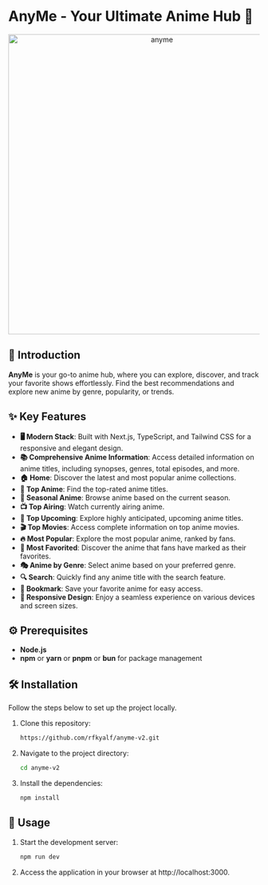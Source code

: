 # AnyMe - Your Ultimate Anime Hub 🌸

<div align="center" width="100%">
   <img width="600" alt="anyme" src="https://i.imgur.com/B0WfZ4H.png">
</div>

## 🌟 Introduction

**AnyMe** is your go-to anime hub, where you can explore, discover, and track your favorite shows effortlessly. Find the best recommendations and explore new anime by genre, popularity, or trends.

## ✨ Key Features

- **🖥️ Modern Stack**: Built with Next.js, TypeScript, and Tailwind CSS for a responsive and elegant design.
- **📚 Comprehensive Anime Information**: Access detailed information on anime titles, including synopses, genres, total episodes, and more.
- **🏠 Home**: Discover the latest and most popular anime collections.
- **🌟 Top Anime**: Find the top-rated anime titles.
- **🍂 Seasonal Anime**: Browse anime based on the current season.
- **📺 Top Airing**: Watch currently airing anime.
- **📅 Top Upcoming**: Explore highly anticipated, upcoming anime titles.
- **🎬 Top Movies**: Access complete information on top anime movies.
- **🔥 Most Popular**: Explore the most popular anime, ranked by fans.
- **💖 Most Favorited**: Discover the anime that fans have marked as their favorites.
- **🎭 Anime by Genre**: Select anime based on your preferred genre.
- **🔍 Search**: Quickly find any anime title with the search feature.
- **🔖 Bookmark**: Save your favorite anime for easy access.
- **📱 Responsive Design**: Enjoy a seamless experience on various devices and screen sizes.

## ⚙️ Prerequisites
- **Node.js**
- **npm** or **yarn** or **pnpm** or **bun** for package management

## 🛠️ Installation

Follow the steps below to set up the project locally.

1. Clone this repository:

   ```bash
   https://github.com/rfkyalf/anyme-v2.git
   ```

2. Navigate to the project directory:
   ```bash
   cd anyme-v2
   ```
3. Install the dependencies:
   ```bash
   npm install
   ```

## 🚀 Usage

1. Start the development server:
   ```bash
   npm run dev
   ```
2. Access the application in your browser at http://localhost:3000.

